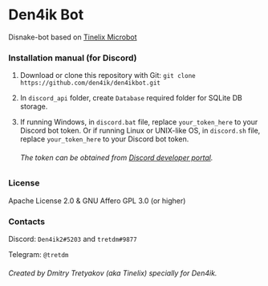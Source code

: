 # Den4ik Bot
Disnake-bot based on [Tinelix Microbot](https://github.com/tinelix/microbot)

### Installation manual (for Discord)
1. Download or clone this repository with Git: `git clone https://github.com/den4ik/den4ikbot.git`
2. In `discord_api` folder, create `Database` required folder for SQLite DB storage.
3. If running Windows, in `discord.bat` file, replace `your_token_here` to your Discord bot token. Or if running Linux or UNIX-like OS, in `discord.sh` file, replace `your_token_here` to your Discord bot token. 

   ###### The token can be obtained from [Discord developer portal](https://discord.com/developers).
   
### License

Apache License 2.0 & GNU Affero GPL 3.0 (or higher)

### Contacts 
Discord: `Den4ik2#5203` and `tretdm#9877`

Telegram: `@tretdm`

###### Created by Dmitry Tretyakov (aka Tinelix) specially for Den4ik.
